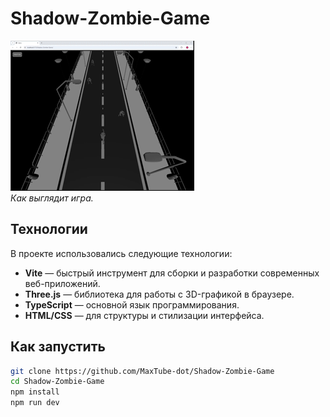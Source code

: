 
# Shadow-Zombie-Game

![Демонстрация игры](demo.gif)  
*Как выглядит игра.*

## Технологии

В проекте использовались следующие технологии:

- **Vite** — быстрый инструмент для сборки и разработки современных веб-приложений.
- **Three.js** — библиотека для работы с 3D-графикой в браузере.
- **TypeScript** — основной язык программирования.
- **HTML/CSS** — для структуры и стилизации интерфейса.

## Как запустить

   ```bash
   git clone https://github.com/MaxTube-dot/Shadow-Zombie-Game
   cd Shadow-Zombie-Game
   npm install
   npm run dev
   ```
